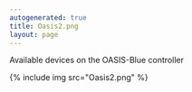 ```yaml
---
autogenerated: true
title: Oasis2.png
layout: page
---
```


Available devices on the OASIS-Blue controller

{% include img src="Oasis2.png" %}

